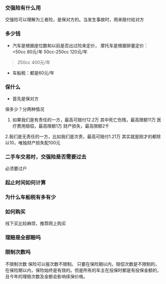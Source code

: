 
### 交强险有什么用

交强险可以理解为三者险，是保对方的。当发生事故时，用来赔付给对方

### 多少钱
- 汽车是根据座位数和以前是否出过险来定价，
摩托车是根据排量定价：
<50cc 80元/年
50cc-250cc 120元/年
>250cc  400元/年

- 车船税：都是60元/年


### 保什么
- 首先是保对方

保多少？分两种情况
1. 如果我们是有责任的一方，最高可赔付12.2万
其中死亡伤残，最高限额11万
医疗费用赔偿，最高限额1万
财产损失，最高限额2千

2.我们是无责任的一方，比如我们是次责，最高可赔付1.21万
其实就是刚才的都除以10，唯独财产损失配100元

### 二手车交易时，交强险是否需要过去
必须要过户

### 起止时间如何计算

### 为什么车船税有多有少

### 如何购买
线下买比较麻烦，推荐网上购买

### 理赔是全部赔吗

### 限制次数吗
不限制次数
保险可以报次数不限制。
只要在保险期以内，赔偿次数是不限制的，在保险期以内，保险始终是有效的。但是所有的车主在投保时都是有投保金额的，且今年的理赔次数及金额会影响续保价格。




























